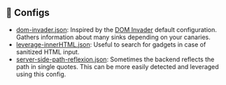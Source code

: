## 📜 Configs

- [dom-invader.json](dom-invader.json): Inspired by the [DOM Invader](https://portswigger.net/burp/documentation/desktop/tools/dom-invader) default configuration. Gathers information about many sinks depending on your canaries.
- [leverage-innerHTML.json](leverage-innerHTML.json): Useful to search for gadgets in case of sanitized HTML input.
- [server-side-path-reflexion.json](server-side-path-reflexion.json): Sometimes the backend reflects the path in single quotes. This can be more easily detected and leveraged using this config.